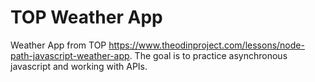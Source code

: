 # TOP Weather App
Weather App from TOP https://www.theodinproject.com/lessons/node-path-javascript-weather-app. The goal is to practice asynchronous javascript and working with APIs.
